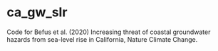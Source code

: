 # ca_gw_slr
Code for Befus et al. (2020) Increasing threat of coastal groundwater hazards from sea-level rise in California, Nature Climate Change.
